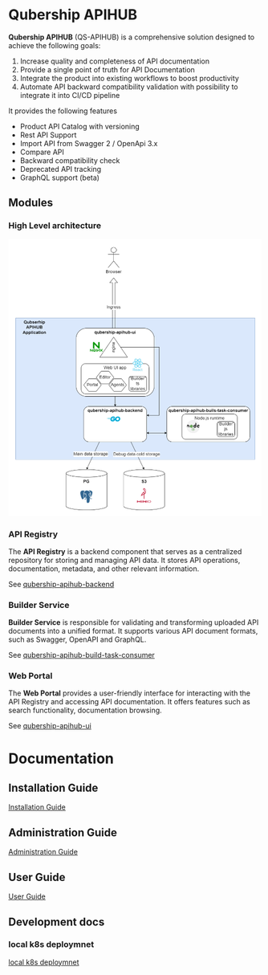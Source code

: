 # Qubership APIHUB

**Qubership APIHUB** (QS-APIHUB) is a comprehensive solution designed to achieve the following goals:

1. Increase quality and completeness of API documentation
1. Provide a single point of truth for API Documentation
1. Integrate the product into existing workflows to boost productivity
1. Automate API backward compatibility validation with possibility to integrate it into CI/CD pipeline

It provides the following features

- Product API Catalog with versioning
- Rest API Support
- Import API from Swagger 2 / OpenApi 3.x
- Compare API
- Backward compatibility check
- Deprecated API tracking
- GraphQL support (beta)

## Modules

### High Level architecture

![](./docs/images/arch.png)

### API Registry 

The **API Registry** is a backend component that serves as a centralized repository for storing and managing API data. It stores API operations, documentation, metadata, and other relevant information.

See [qubership-apihub-backend](https://github.com/Netcracker/qubership-apihub-backend)

### Builder Service

**Builder Service** is responsible for validating and transforming uploaded API documents into a unified format. It supports various API document formats, such as Swagger, OpenAPI and GraphQL.

See [qubership-apihub-build-task-consumer](https://github.com/Netcracker/qubership-apihub-build-task-consumer)

### Web Portal

The **Web Portal** provides a user-friendly interface for interacting with the API Registry and accessing API documentation. It offers features such as search functionality, documentation browsing.

See [qubership-apihub-ui](https://github.com/Netcracker/qubership-apihub-ui)

# Documentation

## Installation Guide

[Installation Guide](./docs/installation-guide.md)

## Administration Guide

[Administration Guide](./docs/admin-guide.md)

## User Guide

[User Guide](./docs/user-guide.md)

## Development docs

### local k8s deploymnet

[local k8s deploymnet](./docs/local-k8s-guide.md)